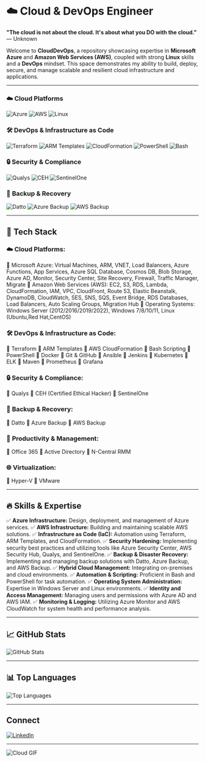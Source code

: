 # ☁️ Cloud & DevOps Engineer

**"The cloud is not about the cloud. It's about what you DO with the cloud."**
— Unknown

Welcome to **CloudDevOps**, a repository showcasing expertise in **Microsoft Azure** and **Amazon Web Services (AWS)**, coupled with strong **Linux** skills and a **DevOps** mindset. This space demonstrates my ability to build, deploy, secure, and manage scalable and resilient cloud infrastructure and applications.

---

### ☁️ **Cloud Platforms**
![Azure](https://img.shields.io/badge/-Azure-0078D4?style=for-the-badge&logo=microsoft-azure)
![AWS](https://img.shields.io/badge/-AWS-FF9900?style=for-the-badge&logo=amazon-aws&logoColor=black)
![Linux](https://img.shields.io/badge/-Linux-FCC624?style=for-the-badge&logo=linux&logoColor=black)

### 🛠️ **DevOps & Infrastructure as Code**
![Terraform](https://img.shields.io/badge/-Terraform-7B42F4?style=for-the-badge&logo=terraform&logoColor=white)
![ARM Templates](https://img.shields.io/badge/-ARM%20Templates-0078D4?style=for-the-badge&logo=microsoft-azure)
![CloudFormation](https://img.shields.io/badge/-CloudFormation-FF9900?style=for-the-badge&logo=amazon-aws&logoColor=black)
![PowerShell](https://img.shields.io/badge/-PowerShell-012456?style=for-the-badge&logo=powershell)
![Bash](https://img.shields.io/badge/-Bash-4EAA25?style=for-the-badge&logo=gnu-bash&logoColor=white)

### 🔒 **Security & Compliance**
![Qualys](https://img.shields.io/badge/-Qualys-00A7E1?style=for-the-badge)
![CEH](https://img.shields.io/badge/-CEH-000000?style=for-the-badge)
![SentinelOne](https://img.shields.io/badge/-SentinelOne-333333?style=for-the-badge)

### 💾 **Backup & Recovery**
![Datto](https://img.shields.io/badge/-Datto-FF6F00?style=for-the-badge)
![Azure Backup](https://img.shields.io/badge/-Azure%20Backup-0078D4?style=for-the-badge&logo=microsoft-azure)
![AWS Backup](https://img.shields.io/badge/-AWS%20Backup-FF9900?style=for-the-badge&logo=amazon-aws&logoColor=black)

---

## 📌 Tech Stack

### ☁️ **Cloud Platforms:**
🔹 Microsoft Azure: Virtual Machines, ARM, VNET, Load Balancers, Azure Functions, App Services, Azure SQL Database, Cosmos DB, Blob Storage, Azure AD, Monitor, Security Center, Site Recovery, Firewall, Traffic Manager, Migrate
🔹 Amazon Web Services (AWS): EC2, S3, RDS, Lambda, CloudFormation, IAM, VPC, CloudFront, Route 53, Elastic Beanstalk, DynamoDB, CloudWatch, SES, SNS, SQS, Event Bridge, RDS Databases, Load Balancers, Auto Scaling Groups, Migration Hub
🔹 Operating Systems: Windows Server (2012/2016/2019/2022), Windows 7/8/10/11, Linux (Ubuntu,Red Hat,CentOS)

### 🛠️ **DevOps & Infrastructure as Code:**
🔹 Terraform
🔹 ARM Templates
🔹 AWS CloudFormation
🔹 Bash Scripting
🔹 PowerShell
🔹 Docker
🔹 Git & GitHub
🔹 Ansible
🔹 Jenkins
🔹 Kubernetes
🔹 ELK
🔹 Maven
🔹 Prometheus 
🔹 Grafana

### 🔒 **Security & Compliance:**
🔹 Qualys
🔹 CEH (Certified Ethical Hacker)
🔹 SentinelOne

### 💾 **Backup & Recovery:**
🔹 Datto
🔹 Azure Backup
🔹 AWS Backup

### 📧 **Productivity & Management:**
🔹 Office 365
🔹 Active Directory
🔹 N-Central RMM

### 🌐 **Virtualization:**
🔹 Hyper-V
🔹 VMware

---

## 🔥 Skills & Expertise

✅ **Azure Infrastructure:** Design, deployment, and management of Azure services.
✅ **AWS Infrastructure:** Building and maintaining scalable AWS solutions.
✅ **Infrastructure as Code (IaC):** Automation using Terraform, ARM Templates, and CloudFormation.
✅ **Security Hardening:** Implementing security best practices and utilizing tools like Azure Security Center, AWS Security Hub, Qualys, and SentinelOne.
✅ **Backup & Disaster Recovery:** Implementing and managing backup solutions with Datto, Azure Backup, and AWS Backup.
✅ **Hybrid Cloud Management:** Integrating on-premises and cloud environments.
✅ **Automation & Scripting:** Proficient in Bash and PowerShell for task automation.
✅ **Operating System Administration:** Expertise in Windows Server and Linux environments.
✅ **Identity and Access Management:** Managing users and permissions with Azure AD and AWS IAM.
✅ **Monitoring & Logging:** Utilizing Azure Monitor and AWS CloudWatch for system health and performance analysis.

---

## 📈 GitHub Stats
![GitHub
Stats](https://github-readme-stats.vercel.app/api?username=rehan-ahmed-siddique&show_icons=true&theme=tokyonight)

---

## 📊 Top Languages
![Top
Languages](https://github-readme-stats.vercel.app/api/top-langs/?username=rehan-ahmed-siddique&layout=compact&theme=tokyonight)

---

## Connect

[![LinkedIn](https://img.shields.io/badge/-LinkedIn-0077B5?style=for-the-badge&logo=linkedin)](www.linkedin.com/in/rehan-ahmed-siddique)

---

![Cloud GIF](https://media.giphy.com/media/j0vsLyE2je6J2/giphy.gif)
